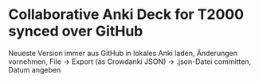 # Collaborative Anki Deck for T2000 synced over GitHub

Neueste Version immer aus GitHub in lokales Anki laden, Änderungen vornehmen, File -> Export (as Crowdanki JSON) -> .json-Datei committen, Datum angeben
